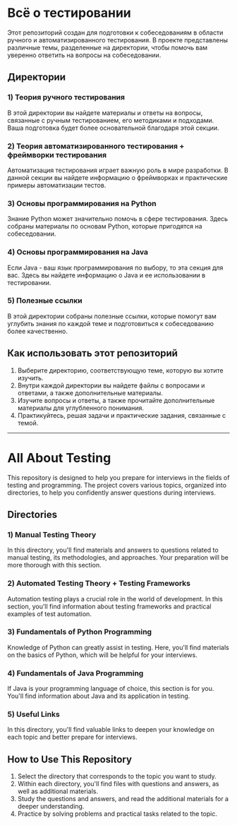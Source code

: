 # Всё о тестировании

Этот репозиторий создан для подготовки к собеседованиям в области ручного и автоматизированного тестирования. В проекте представлены различные темы, разделенные на директории, чтобы помочь вам уверенно ответить на вопросы на собеседовании.

## Директории

### 1) Теория ручного тестирования
В этой директории вы найдете материалы и ответы на вопросы, связанные с ручным тестированием, его методиками и подходами. Ваша подготовка будет более основательной благодаря этой секции.

### 2) Теория автоматизированного тестирования + фреймворки тестирования
Автоматизация тестирования играет важную роль в мире разработки. В данной секции вы найдете информацию о фреймворках и практические примеры автоматизации тестов.

### 3) Основы программирования на Python
Знание Python может значительно помочь в сфере тестирования. Здесь собраны материалы по основам Python, которые пригодятся на собеседовании.

### 4) Основы программирования на Java
Если Java - ваш язык программирования по выбору, то эта секция для вас. Здесь вы найдете информацию о Java и ее использовании в тестировании.

### 5) Полезные ссылки
В этой директории собраны полезные ссылки, которые помогут вам углубить знания по каждой теме и подготовиться к собеседованию более качественно.

## Как использовать этот репозиторий

1. Выберите директорию, соответствующую теме, которую вы хотите изучить.
2. Внутри каждой директории вы найдете файлы с вопросами и ответами, а также дополнительные материалы.
3. Изучите вопросы и ответы, а также прочитайте дополнительные материалы для углубленного понимания.
4. Практикуйтесь, решая задачи и практические задания, связанные с темой.

----------------------------------------

# All About Testing
This repository is designed to help you prepare for interviews in the fields of testing and programming. The project covers various topics, organized into directories, to help you confidently answer questions during interviews.

## Directories
### 1) Manual Testing Theory
In this directory, you'll find materials and answers to questions related to manual testing, its methodologies, and approaches. Your preparation will be more thorough with this section.

### 2) Automated Testing Theory + Testing Frameworks
Automation testing plays a crucial role in the world of development. In this section, you'll find information about testing frameworks and practical examples of test automation.

### 3) Fundamentals of Python Programming
Knowledge of Python can greatly assist in testing. Here, you'll find materials on the basics of Python, which will be helpful for your interviews.

### 4) Fundamentals of Java Programming
If Java is your programming language of choice, this section is for you. You'll find information about Java and its application in testing.

### 5) Useful Links
In this directory, you'll find valuable links to deepen your knowledge on each topic and better prepare for interviews.

## How to Use This Repository
1. Select the directory that corresponds to the topic you want to study.
2. Within each directory, you'll find files with questions and answers, as well as additional materials.
3. Study the questions and answers, and read the additional materials for a deeper understanding.
4. Practice by solving problems and practical tasks related to the topic.
